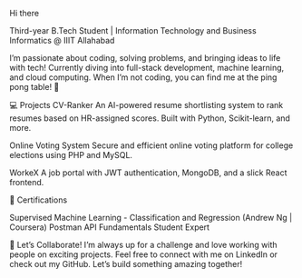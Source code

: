 Hi there


Third-year B.Tech Student | Information Technology and Business Informatics @ IIIT Allahabad

I’m passionate about coding, solving problems, and bringing ideas to life with tech! Currently diving into full-stack development, machine learning, and cloud computing. When I’m not coding, you can find me at the ping pong table! 🏓


💻 Projects
CV-Ranker
An AI-powered resume shortlisting system to rank resumes based on HR-assigned scores. Built with Python, Scikit-learn, and more.

Online Voting System
Secure and efficient online voting platform for college elections using PHP and MySQL.

WorkeX
A job portal with JWT authentication, MongoDB, and a slick React frontend.

🎯 Certifications

Supervised Machine Learning - Classification and Regression (Andrew Ng | Coursera)
Postman API Fundamentals Student Expert


🤝 Let’s Collaborate!
I’m always up for a challenge and love working with people on exciting projects. Feel free to connect with me on LinkedIn or check out my GitHub. Let’s build something amazing together!



